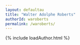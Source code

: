 ```yaml
---
layout: defaultau
title: "Walter Adolphe Roberts"
authorId: waroberts
permalink: /waroberts/
---
```

{% include loadAuthor.html %}
<script>
    $(document).ready(function(){
        showAuthorBio('{{ page.authorId }}');
   });
</script>